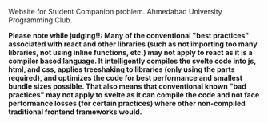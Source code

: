 Website for Student Companion problem. Ahmedabad University Programming Club.

**Please note while judging!!: Many of the conventional "best practices" associated with react and other libraries (such as not importing too many libraries, not using inline functions, etc.) may not apply to react as it is a compiler based language. It intelligently compiles the svelte code into js, html, and css, applies treeshaking to libraries (only using the parts required), and optimizes the code for best performance and smallest bundle sizes possible. That also means that conventional known "bad practices" may not apply to svelte as it can compile the code and not face performance losses (for certain practices) where other non-compiled traditional frontend frameworks would.**
